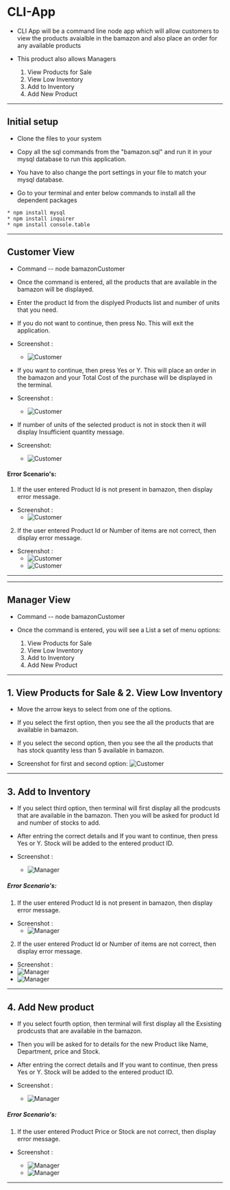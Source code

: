 # CLI-App

*  CLI App will be a command line node app which will allow customers to view the products avaialble in the bamazon and also place an order for any available products

* This product also allows Managers 
    1. View Products for Sale
    2. View Low Inventory
    3. Add to Inventory
    4. Add New Product
________________________________________
 
 ## Initial setup

 * Clone the files to your system

 * Copy all the sql commands from the "bamazon.sql" and run it in your mysql database to run this application.

 * You have to also change the port settings in your file to match your mysql database.

 * Go to your terminal and enter below commands to install all the dependent packages

```
* npm install mysql
* npm install inquirer
* npm install console.table
```
________________________________________

## Customer View

* Command --  node bamazonCustomer

* Once the command is entered, all the products that are available in the bamazon will be displayed.

* Enter the product Id from the displyed Products list and number of units that you need.

* If you do not want to continue, then press No. This will exit the application.

* Screenshot : 
    * ![Customer](images/0_customer.PNG)

* If you want to continue, then press Yes or Y. This will  place an order in the bamazon and your Total Cost of the purchase will be displayed in the terminal. 

* Screenshot : 
    * ![Customer](images/1_customer.PNG)

* If number of units of the selected product is not in stock then it will display Insufficient quantity message.

* Screenshot: 
    * ![Customer](images/2_customer.PNG)


#### Error Scenario's:


1. If the user entered Product Id is not present in bamazon, then display error message.

* Screenshot : 
    * ![Customer](images/1_ErrorMsg_customer.PNG)

2. If the user entered Product Id or Number of items are not correct, then display error message.

* Screenshot :
    * ![Customer](images/2_ErrorMsg_customer.PNG)
    * ![Customer](images/3_ErrorMsg_customer.PNG)

________________________________________

________________________________________

## Manager View

* Command --  node bamazonCustomer

* Once the command is entered, you will see a List a set of menu options:

    1. View Products for Sale
    2. View Low Inventory
    3. Add to Inventory
    4. Add New Product
________________________________________

## 1. View Products for Sale & 2. View Low Inventory

 
* Move the arrow keys to select from one of the options. 

* If you select the first option, then you see the all the products that are available in bamazon.

* If you select the second option, then you see the all the products that has stock quantity less than 5 available in bamazon.

* Screenshot for first and second option: 
![Customer](images/1_manager.PNG)

________________________________________

## 3. Add to Inventory

* If you select third option, then terminal will first display all the prodcusts that are available in the bamazon. Then you will be asked for product Id and number of stocks to add.

* After entring the correct details and If you want to continue, then press Yes or Y. Stock will be added to the entered product ID. 

* Screenshot : 
    * ![Manager](images/2_manager.PNG)

##### Error Scenario's:

1. If the user entered Product Id is not present in bamazon, then display error message.

* Screenshot : 
    * ![Manager](images/1_ErrorMsg_manager.PNG)

2. If the user entered Product Id or Number of items are not correct, then display error message.

* Screenshot :
 *   ![Manager](images/2_ErrorMsg_manager.PNG)
 *   ![Manager](images/3_ErrorMsg_manager.PNG)

________________________________________

## 4. Add New product

* If you select fourth option, then terminal will first display all the Exsisting prodcusts that are available in the bamazon. 

* Then you will be asked for to details for the new Product like Name, Department, price and Stock.

* After entring the correct details and If you want to continue, then press Yes or Y. Stock will be added to the entered product ID. 

* Screenshot : 
    
    * ![Manager](images/3_Manager.png)


##### Error Scenario's:


1. If the user entered Product Price or Stock are not correct, then display error message.

* Screenshot :

    * ![Manager](images/4_ErrorMsg_manager.PNG)
    * ![Manager](images/5_ErrorMsg_manager.PNG)

________________________________________
